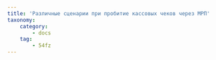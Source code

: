 ```yaml
---
title: 'Различные сценарии при пробитие кассовых чеков через МРП'
taxonomy:
    category:
        - docs
    tag:
        - 54fz
---
```



